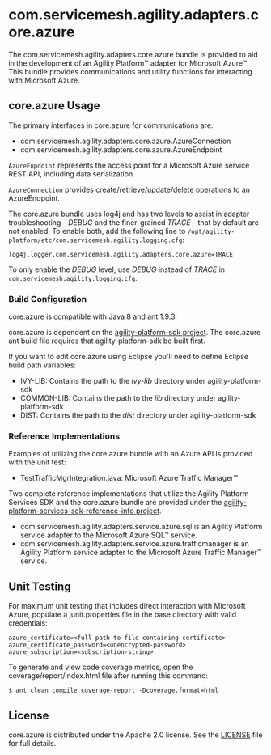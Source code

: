 # com.servicemesh.agility.adapters.core.azure

The com.servicemesh.agility.adapters.core.azure bundle is provided to aid in the development of an Agility Platform&trade; adapter for Microsoft Azure&trade;. This bundle provides communications and utility functions for interacting with Microsoft Azure.

## core.azure Usage
The primary interfaces in core.azure for communications are:
* com.servicemesh.agility.adapters.core.azure.AzureConnection
* com.servicemesh.agility.adapters.core.azure.AzureEndpoint

`AzureEnpdoint` represents the access point for a Microsoft Azure service REST API, including data serialization.

`AzureConnection` provides create/retrieve/update/delete operations to an AzureEndpoint.

The core.azure bundle uses log4j and has two levels to assist in adapter troubleshooting - *DEBUG* and the finer-grained *TRACE* - that by default are not enabled. To enable both, add the following line to `/opt/agility-platform/etc/com.servicemesh.agility.logging.cfg`:
```
log4j.logger.com.servicemesh.agility.adapters.core.azure=TRACE
```
To only enable the *DEBUG* level, use *DEBUG* instead of *TRACE* in `com.servicemesh.agility.logging.cfg`.

### Build Configuration
core.azure is compatible with Java 8 and ant 1.9.3.

core.azure is dependent on the [agility-platform-sdk project](https://github.com/csc/agility-platform-sdk). The core.azure ant build file requires that agility-platform-sdk be built first.

If you want to edit core.azure using Eclipse you'll need to define Eclipse build path variables:
* IVY-LIB: Contains the path to the *ivy-lib* directory under agility-platform-sdk
* COMMON-LIB: Contains the path to the *lib* directory under agility-platform-sdk
* DIST: Contains the path to the *dist* directory under agility-platform-sdk

### Reference Implementations
Examples of utilizing the core.azure bundle with an Azure API is provided with the unit test:
* TestTrafficMgrIntegration.java: Microsoft Azure Traffic Manager&trade;

Two complete reference implementations that utilize the Agility Platform Services SDK and the core.azure bundle are provided under the [agility-platform-services-sdk-reference-info project](https://github.com/csc/agility-platform-services-sdk-reference-info).

* com.servicemesh.agility.adapters.service.azure.sql is an Agility Platform
  service adapter to the Microsoft Azure SQL&trade; service.
* com.servicemesh.agility.adapters.service.azure.trafficmanager is an Agility
  Platform service adapter to the Microsoft Azure Traffic Manager&trade; service.

## Unit Testing
For maximum unit testing that includes direct interaction with Microsoft Azure, populate a junit.properties file in the base directory with valid credentials:
```
azure_certificate=<full-path-to-file-containing-certificate>
azure_certificate_password=<unencrypted-password>
azure_subscription=<subscription-string>
```

To generate and view code coverage metrics, open the coverage/report/index.html file after running this command:
```
$ ant clean compile coverage-report -Dcoverage.format=html
```

## License
core.azure is distributed under the Apache 2.0 license. See the [LICENSE](https://github.com/csc/com.servicemesh.agility.adapters.core.azure/blob/master/LICENSE) file for full details.
